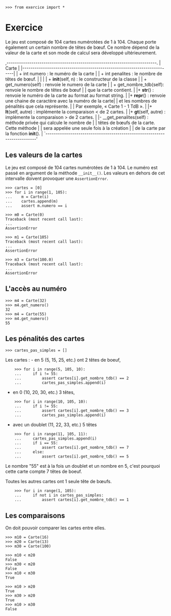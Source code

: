 ``` {.python}
>>> from exercice import *
```

Exercice
========

Le jeu est composé de 104 cartes numérotées de 1 à 104. Chaque porte
également un certain nombre de têtes de bœuf. Ce nombre dépend de la
valeur de la carte et son mode de calcul sera développé ultérieurement.

,-------------------------------------------------------------------------.
| Carte                                                                   |
|-------------------------------------------------------------------------|
| + int numero : le numéro de la carte                                    |
| + int penalites : le nombre de têtes de bœuf.                           |
|                                                                         |
| + __init__(self, n) : le constructeur de la classe                      |
| + get_numero(self) :  renvoie le numero de la carte                     |
| + get_nombre_tdb(self): renvoie le nombre de têtes de bœuf              |
|                         que la carte contient.                          |
|+ __str__() : renvoie le numéro de la carte au format au format string.  |
|+ __repr__() : renvoie une chaine de caractère avec la numéro de la carte|
|               et les nombres de pénalités que cela représente.          |
|              Par exemple, « Carte 1 - 1 TdB ».                          |
|+ __lt__(self, autre) : implémente la comparaison < de 2 cartes.         |
|+ __gt__(self, autre) : implémente la comparaison > de 2 cartes.         |
|- __get_penalites(self) : méthode privée qui calcule le nombre de        |
|                        têtes de bœufs de la carte. Cette méthode        |
|                       sera appelée une seule fois à la création         |
|                       de la carte par la fonction __init__().           |
`-------------------------------------------------------------------------'

Les valeurs de la cartes
------------------------

Le jeu est composé de 104 cartes numérotées de 1 à 104. Le numéro est
passé en argument de la méthode `__init__()`. Les valeurs en dehors de
cet intervalle doivent provoquer une `AssertionError`.

``` {.python}
>>> cartes = [0]
>>> for i in range(1, 105):
...    m = Carte(i)
...    cartes.append(m)
...    assert m.numero == i
```

``` {.python}
>>> m0 = Carte(0)
Traceback (most recent call last):
...
AssertionError

>>> m1 = Carte(105)
Traceback (most recent call last):
...
AssertionError

>>> m3 = Carte(100.0)
Traceback (most recent call last):
...
AssertionError
```

L'accès au numéro
-----------------

``` {.python}
>>> m4 = Carte(32)
>>> m4.get_numero()
32
>>> m4 = Carte(55)
>>> m4.get_numero()
55
```

Les pénalités des cartes
------------------------

``` {.python}
>>> cartes_pas_simples = []
```

Les cartes : - en 5 (5, 15, 25, etc.) ont 2 têtes de boeuf,

``` {.python}
    >>> for i in range(5, 105, 10):
    ...     if i != 55:
    ...         assert cartes[i].get_nombre_tdb() == 2
    ...         cartes_pas_simples.append(i)
```

-   en 0 (10, 20, 30, etc.) 3 têtes,

``` {.python}
    >>> for i in range(10, 105, 10):
    ...     if i != 55:
    ...         assert cartes[i].get_nombre_tdb() == 3
    ...         cartes_pas_simples.append(i)
```

-   avec un doublet (11, 22, 33, etc.) 5 têtes

``` {.python}
    >>> for i in range(11, 105, 11):
    ...     cartes_pas_simples.append(i)
    ...     if i == 55:
    ...         assert cartes[i].get_nombre_tdb() == 7
    ...     else:
    ...         assert cartes[i].get_nombre_tdb() == 5
```

Le nombre "55" est à la fois un doublet et un nombre en 5, c'est
pourquoi cette carte compte 7 têtes de boeuf.

Toutes les autres cartes ont 1 seule tête de bœufs.

``` {.python}
    >>> for i in range(1, 105):
    ...     if not i in cartes_pas_simples:
    ...         assert cartes[i].get_nombre_tdb() == 1
```

Les comparaisons
----------------

On doit pouvoir comparer les cartes entre elles.

``` {.python}
>>> m10 = Carte(16)
>>> m20 = Carte(13)
>>> m30 = Carte(100)
```

``` {.python}
>>> m10 < m20
False
>>> m30 < m20
False
>>> m10 < m30
True
```

``` {.python}
>>> m10 > m20
True
>>> m30 > m20
True
>>> m10 > m30
False
```
